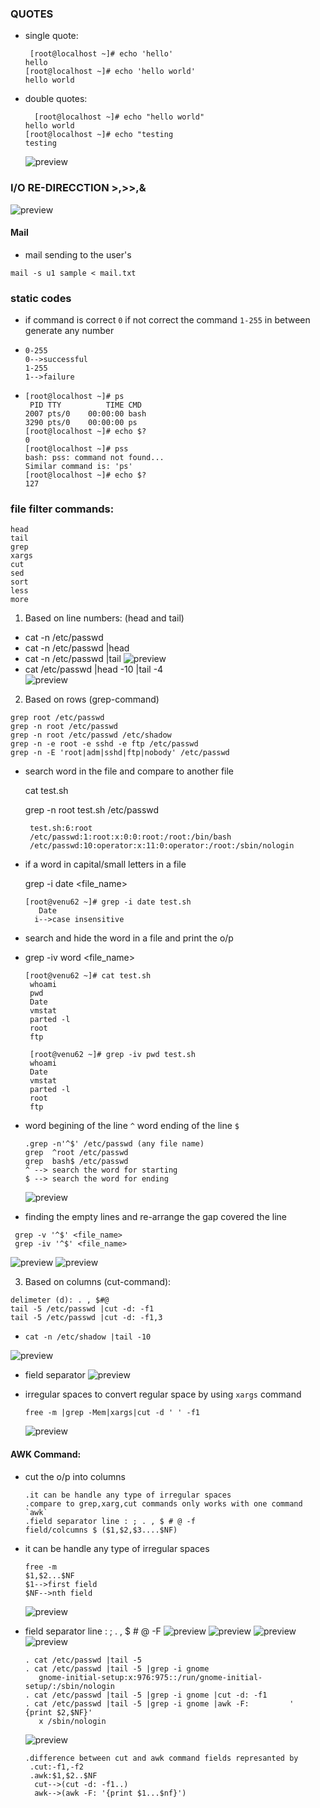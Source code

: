### QUOTES

* single quote:
  ```
   [root@localhost ~]# echo 'hello'
  hello
  [root@localhost ~]# echo 'hello world'
  hello world
  ```
* double quotes:
   ```
     [root@localhost ~]# echo "hello world"
   hello world
   [root@localhost ~]# echo "testing
   testing
  ```
  ![preview](images/shell6.PNG)

### I/O RE-DIRECCTION  >,>>,&
 ![preview](images/shell7.PNG)

#### Mail
* mail sending to the user's
 ```
 mail -s u1 sample < mail.txt
 ``` 
### static codes
* if command is correct `0` if not correct the command `1-255` in between generate any number

*  ```
   0-255
   0-->successful
   1-255
   1-->failure
   ```
*  ```
   [root@localhost ~]# ps
    PID TTY          TIME CMD
   2007 pts/0    00:00:00 bash
   3290 pts/0    00:00:00 ps
   [root@localhost ~]# echo $?
   0
   [root@localhost ~]# pss
   bash: pss: command not found...
   Similar command is: 'ps'
   [root@localhost ~]# echo $?
   127
   ```

### file filter commands: 
  ```
  head
  tail
  grep
  xargs
  cut
  sed
  sort
  less
  more
  ```
1. Based on line numbers: (head and tail)

* cat -n /etc/passwd 
* cat -n /etc/passwd |head
* cat -n /etc/passwd |tail
  ![preview](images/shell8.PNG)
* cat /etc/passwd |head -10 |tail -4  
  ![preview](images/shell9.PNG)   

2. Based on rows (grep-command) 
   
  ```
  grep root /etc/passwd
  grep -n root /etc/passwd
  grep -n root /etc/passwd /etc/shadow
  grep -n -e root -e sshd -e ftp /etc/passwd
  grep -n -E 'root|adm|sshd|ftp|nobody' /etc/passwd
  ```   
* search word in the file and compare to another file

  cat test.sh 

  grep -n root test.sh /etc/passwd
  
  ``` 
   test.sh:6:root
   /etc/passwd:1:root:x:0:0:root:/root:/bin/bash
   /etc/passwd:10:operator:x:11:0:operator:/root:/sbin/nologin 
  ```
  
* if a word in capital/small letters in a file  

  grep -i date <file_name>
  ```
  [root@venu62 ~]# grep -i date test.sh
     Date
    i-->case insensitive
  ```
* search and hide the word in a file and print the o/p

*  grep -iv  word <file_name>
   ```
   [root@venu62 ~]# cat test.sh
    whoami
    pwd
    Date
    vmstat
    parted -l
    root
    ftp
    
    [root@venu62 ~]# grep -iv pwd test.sh
    whoami
    Date
    vmstat
    parted -l
    root
    ftp
   ```  
* word begining of the line `^` word ending of the line `$`
  ```
  .grep -n'^$' /etc/passwd (any file name)   
  grep  ^root /etc/passwd 
  grep  bash$ /etc/passwd
  ^ --> search the word for starting
  $ --> search the word for ending
  ```  
  ![preview](images/shell10.PNG)

* finding the empty lines and re-arrange the gap covered the line
 ```
  grep -v '^$' <file_name>
  grep -iv '^$' <file_name>
  ```
  ![preview](images/shell11.PNG)
  ![preview](images/shell12.PNG)

  
3.  Based on columns (cut-command):

  ```
  delimeter (d): . , $#@
  tail -5 /etc/passwd |cut -d: -f1
  tail -5 /etc/passwd |cut -d: -f1,3
  ```
*  ```
   cat -n /etc/shadow |tail -10
   ```
  ![preview](images/shell13.PNG) 
* field separator 
  ![preview](images/shell14.PNG)

* irregular spaces to convert regular space by using `xargs` command
  ```
  free -m |grep -Mem|xargs|cut -d ' ' -f1
  ```
  ![preview](images/shell15.PNG)

#### AWK Command:
* cut the o/p into columns
    
  ```
  .it can be handle any type of irregular spaces
  .compare to grep,xarg,cut commands only works with one command `awk` 
  .field separator line : ; . , $ # @ -f
  field/colcumns $ ($1,$2,$3....$NF)
  ```
 * it can be handle any type of irregular spaces

   ```
   free -m
   $1,$2...$NF
   $1-->first field
   $NF-->nth field
   ``` 
   ![preview](images/awk0.PNG)
*  field separator line : ; . , $ # @ -F
   ![preview](images/awk1.PNG)
   ![preview](images/awk2.PNG)
   ![preview](images/awk3.PNG)
   ![preview](images/awk4.PNG)
   ```
   . cat /etc/passwd |tail -5
   . cat /etc/passwd |tail -5 |grep -i gnome
      gnome-initial-setup:x:976:975::/run/gnome-initial-setup/:/sbin/nologin
   . cat /etc/passwd |tail -5 |grep -i gnome |cut -d: -f1
   . cat /etc/passwd |tail -5 |grep -i gnome |awk -F:         '  {print $2,$NF}'
      x /sbin/nologin

   ```
   ![preview](images/awk5.PNG) 
   ```
   .difference between cut and awk command fields represanted by
    .cut:-f1,-f2
    .awk:$1,$2..$NF
     cut-->(cut -d: -f1..)
     awk-->(awk -F: '{print $1...$nf}')
   ```






 